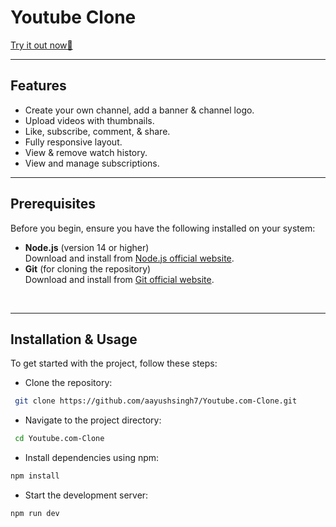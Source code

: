 # Youtube Clone
[Try it out now🚀](https://youtube-clone-rx4q.onrender.com/)

---

## Features
- Create your own channel, add a banner & channel logo.
- Upload videos with thumbnails.
- Like, subscribe, comment, & share.
- Fully responsive layout.
- View & remove watch history.
- View and manage subscriptions.

---

## Prerequisites

Before you begin, ensure you have the following installed on your system:

- **Node.js** (version 14 or higher)  
  Download and install from [Node.js official website](https://nodejs.org/).
- **Git** (for cloning the repository)  
  Download and install from [Git official website](https://git-scm.com/).

<br>

---

## Installation & Usage

To get started with the project, follow these steps:

- Clone the repository:

```bash
 git clone https://github.com/aayushsingh7/Youtube.com-Clone.git
```

- Navigate to the project directory:

```bash
 cd Youtube.com-Clone
```

- Install dependencies using npm:

```bash
npm install
```

- Start the development server:

```bash
npm run dev
```
